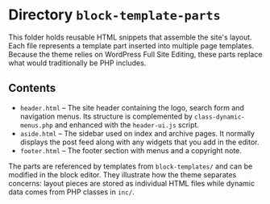 # Directory `block-template-parts`

This folder holds reusable HTML snippets that assemble the site's layout. Each file represents a template part inserted into multiple page templates. Because the theme relies on WordPress Full Site Editing, these parts replace what would traditionally be PHP includes.

## Contents

- `header.html` – The site header containing the logo, search form and navigation menus. Its structure is complemented by `class-dynamic-menus.php` and enhanced with the `header-ui.js` script.
- `aside.html` – The sidebar used on index and archive pages. It normally displays the post feed along with any widgets that you add in the editor.
- `footer.html` – The footer section with menus and a copyright note.

The parts are referenced by templates from `block-templates/` and can be modified in the block editor. They illustrate how the theme separates concerns: layout pieces are stored as individual HTML files while dynamic data comes from PHP classes in `inc/`.
